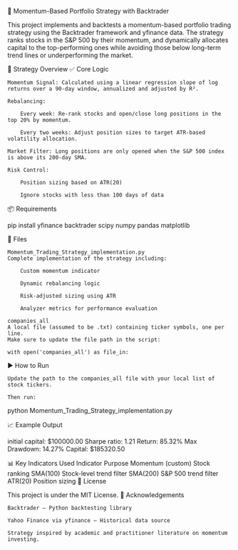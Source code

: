 
🚀 Momentum-Based Portfolio Strategy with Backtrader

This project implements and backtests a momentum-based portfolio trading strategy using the Backtrader framework and yfinance data. The strategy ranks stocks in the S&P 500 by their momentum, and dynamically allocates capital to the top-performing ones while avoiding those below long-term trend lines or underperforming the market.

📌 Strategy Overview
✅ Core Logic

    Momentum Signal: Calculated using a linear regression slope of log returns over a 90-day window, annualized and adjusted by R².

    Rebalancing:

        Every week: Re-rank stocks and open/close long positions in the top 20% by momentum.

        Every two weeks: Adjust position sizes to target ATR-based volatility allocation.

    Market Filter: Long positions are only opened when the S&P 500 index is above its 200-day SMA.

    Risk Control:

        Position sizing based on ATR(20)

        Ignore stocks with less than 100 days of data

📦 Requirements

pip install yfinance backtrader scipy numpy pandas matplotlib

📂 Files

    Momentum_Trading_Strategy_implementation.py
    Complete implementation of the strategy including:

        Custom momentum indicator

        Dynamic rebalancing logic

        Risk-adjusted sizing using ATR

        Analyzer metrics for performance evaluation

    companies_all
    A local file (assumed to be .txt) containing ticker symbols, one per line.
    Make sure to update the file path in the script:

    with open('companies_all') as file_in:

▶️ How to Run

    Update the path to the companies_all file with your local list of stock tickers.

    Then run:

python Momentum_Trading_Strategy_implementation.py

📈 Example Output

initial capital: $100000.00
Sharpe ratio: 1.21
Return: 85.32%
Max Drawdown: 14.27%
Capital: $185320.50

📊 Key Indicators Used
Indicator	Purpose
Momentum (custom)	Stock ranking
SMA(100)	Stock-level trend filter
SMA(200)	S&P 500 trend filter
ATR(20)	Position sizing
📜 License

This project is under the MIT License.
🙏 Acknowledgements

    Backtrader – Python backtesting library

    Yahoo Finance via yfinance – Historical data source

    Strategy inspired by academic and practitioner literature on momentum investing.
